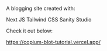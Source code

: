 A blogging site created with:

  Next JS
  Tailwind CSS
  Sanity Studio

Check it out below:

https://copium-blot-tutorial.vercel.app/


